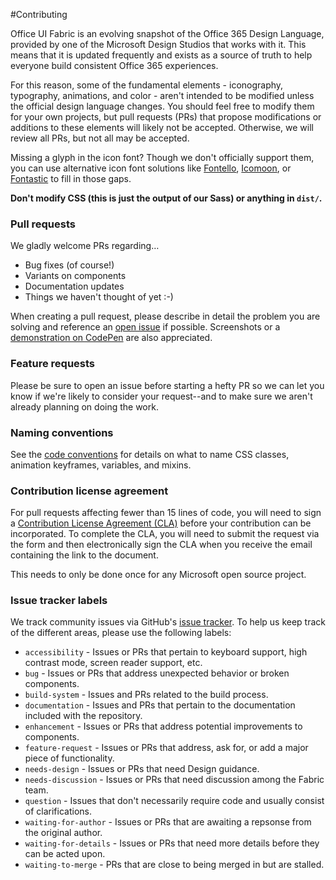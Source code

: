#Contributing

Office UI Fabric is an evolving snapshot of the Office 365 Design Language, provided by one of the Microsoft Design Studios that works with it. This means that it is updated frequently and exists as a source of truth to help everyone build consistent Office 365 experiences.

For this reason, some of the fundamental elements - iconography, typography, animations, and color - aren't intended to be modified unless the official design language changes. You should feel free to modify them for your own projects, but pull requests (PRs) that propose modifications or additions to these elements will likely not be accepted. Otherwise, we will review all PRs, but not all may be accepted.

Missing a glyph in the icon font? Though we don't officially support them, you can use alternative icon font solutions like [Fontello](http://fontello.com/), [Icomoon](https://icomoon.io/app/#/select), or [Fontastic](http://fontastic.me/) to fill in those gaps.

**Don't modify CSS (this is just the output of our Sass) or anything in `dist/`.**

### Pull requests
We gladly welcome PRs regarding…
- Bug fixes (of course!)
- Variants on components
- Documentation updates
- Things we haven't thought of yet :-)

When creating a pull request, please describe in detail the problem you are solving and reference an [open issue](https://github.com/OfficeDev/Office-UI-Fabric/issues) if possible. Screenshots or a [demonstration on CodePen](http://codepen.io/pen?template=gPGzgX) are also appreciated. 

### Feature requests
Please be sure to open an issue before starting a hefty PR so we can let you know if we're likely to consider your request--and to make sure we aren't already planning on doing the work.

### Naming conventions
See the [code conventions](https://github.com/OfficeDev/office-ui-fabric-core/blob/master/ghdocs/CONVENTIONS.md) for details on what to name CSS classes, animation keyframes, variables, and mixins.

### Contribution license agreement
For pull requests affecting fewer than 15 lines of code, you will need to sign a [Contribution License Agreement (CLA)](https://cla.microsoft.com/) before your contribution can be incorporated. To complete the CLA, you will need to submit the request via the form and then electronically sign the CLA when you receive the email containing the link to the document.

This needs to only be done once for any Microsoft open source project.

### Issue tracker labels

We track community issues via GitHub's [issue tracker](https://github.com/OfficeDev/Office-UI-Fabric/issues). To help us keep track of the different areas, please use the following labels:

 - `accessibility` - Issues or PRs that pertain to keyboard support, high contrast mode, screen reader support, etc.
 - `bug` - Issues or PRs that address unexpected behavior or broken components.
 - `build-system` - Issues and PRs related to the build process.
 - `documentation` - Issues and PRs that pertain to the documentation included with the repository.
 - `enhancement` - Issues or PRs that address potential improvements to components.
 - `feature-request` - Issues or PRs that address, ask for, or add a major piece of functionality.
 - `needs-design` - Issues or PRs that need Design guidance.
 - `needs-discussion` - Issues or PRs that need discussion among the Fabric team.
 - `question` - Issues that don't necessarily require code and usually consist of clarifications.
 - `waiting-for-author` - Issues or PRs that are awaiting a repsonse from the original author.
 - `waiting-for-details` - Issues or PRs that need more details before they can be acted upon.
 - `waiting-to-merge` - PRs that are close to being merged in but are stalled.
